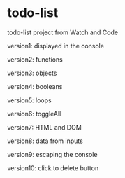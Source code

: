 # todo-list

todo-list project from Watch and Code

version1: displayed in the console

version2: functions

version3: objects

version4: booleans

version5: loops

version6: toggleAll

version7: HTML and DOM

version8: data from inputs

version9: escaping the console

version10: click to delete button
